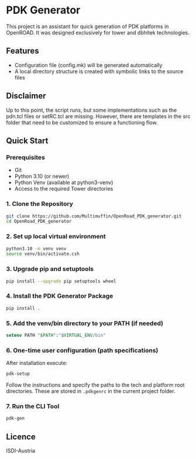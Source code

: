 # PDK Generator

This project is an assistant for quick generation of PDK platforms in OpenROAD.
It was designed exclusively for tower and dbhitek technologies.

## Features
- Configuration file (config.mk) will be generated automatically
- A local directory structure is created with symbolic links to the source files

## Disclaimer

Up to this point, the script runs, but some implementations such as the pdn.tcl files or setRC.tcl are missing. However, there are templates in the src folder that need to be customized to ensure a functioning flow.

## Quick Start

### Prerequisites
- Git
- Python 3.10 (or newer)
- Python Venv (available at python3-venv)
- Access to the required Tower directories

### 1. Clone the Repository
```sh
git clone https://github.com/Multimuffin/OpenRoad_PDK_generator.git
cd OpenRoad_PDK_generator
```

### 2. Set up local virtual environment
```sh
python3.10 -m venv venv
source venv/bin/activate.csh
```

### 3. Upgrade pip and setuptools
```sh
pip install --upgrade pip setuptools wheel
```

### 4. Install the PDK Generator Package
```sh
pip install .
```

### 5. Add the venv/bin directory to your PATH (if needed)
```tcsh
setenv PATH "$PATH":"$VIRTUAL_ENV/bin"
```

### 6. One-time user configuration (path specifications)
After installation execute:
```sh
pdk-setup
```
Follow the instructions and specify the paths to the tech and platform root directories. These are stored in `.pdkgenrc` in the current project folder.

### 7. Run the CLI Tool
```sh
pdk-gen
```

<!-- 
## Installation
Python 3.10 and the package `click` are required.

```sh
python3.10 -m pip install --user click
``` -->

## Licence
ISDI-Austria
